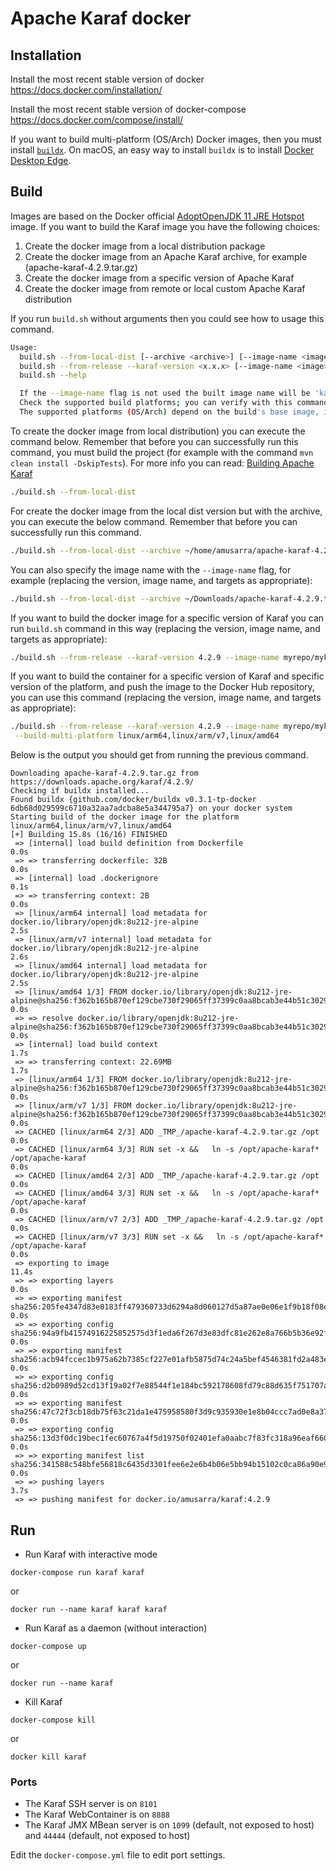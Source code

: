 <!--
    Licensed to the Apache Software Foundation (ASF) under one
    or more contributor license agreements.  See the NOTICE file
    distributed with this work for additional information
    regarding copyright ownership.  The ASF licenses this file
    to you under the Apache License, Version 2.0 (the
    "License"); you may not use this file except in compliance
    with the License.  You may obtain a copy of the License at

      http://www.apache.org/licenses/LICENSE-2.0

    Unless required by applicable law or agreed to in writing,
    software distributed under the License is distributed on an
    "AS IS" BASIS, WITHOUT WARRANTIES OR CONDITIONS OF ANY
    KIND, either express or implied.  See the License for the
    specific language governing permissions and limitations
    under the License.
-->
# Apache Karaf docker

## Installation

Install the most recent stable version of docker
https://docs.docker.com/installation/

Install the most recent stable version of docker-compose
https://docs.docker.com/compose/install/

If you want to build multi-platform (OS/Arch) Docker images, then you must install
[`buildx`](https://docs.docker.com/buildx/working-with-buildx/).
On macOS, an easy way to install `buildx` is to install [Docker Desktop Edge](https://docs.docker.com/docker-for-mac/edge-release-notes/).

## Build

Images are based on the Docker official [AdoptOpenJDK 11 JRE Hotspot](https://hub.docker.com/_/adoptopenjdk?tab=tags&page=1&name=11-jre-hotspot) image. If you want to
build the Karaf image you have the following choices:

1. Create the docker image from a local distribution package
2. Create the docker image from an Apache Karaf archive, for example (apache-karaf-4.2.9.tar.gz)
3. Create the docker image from a specific version of Apache Karaf
4. Create the docker image from remote or local custom Apache Karaf distribution

If you run `build.sh` without arguments then you could see how to usage this command.

```bash
Usage:
  build.sh --from-local-dist [--archive <archive>] [--image-name <image>] [--build-multi-platform <comma-separated platforms>]
  build.sh --from-release --karaf-version <x.x.x> [--image-name <image>] [--build-multi-platform <comma-separated platforms>]
  build.sh --help

  If the --image-name flag is not used the built image name will be 'karaf'.
  Check the supported build platforms; you can verify with this command: docker buildx ls
  The supported platforms (OS/Arch) depend on the build's base image, in this case [adoptopenjdk:11-jre-hotspot](https://hub.docker.com/_/adoptopenjdk?tab=tags&page=1&name=11-jre-hotspot).
```

To create the docker image from local distribution) you can execute the command 
below. Remember that before you can successfully run this command, you must build 
the project (for example with the command `mvn clean install -DskipTests`). 
For more info you can read: 
[Building Apache Karaf](https://github.com/apache/karaf/blob/master/BUILDING.md#building-apache-karaf)

```bash
./build.sh --from-local-dist
```

For create the docker image from the local dist version but with the archive,
you can execute the below command. Remember that before you can successfully run 
this command.

```bash
./build.sh --from-local-dist --archive ~/home/amusarra/apache-karaf-4.2.9.tar.gz
```

You can also specify the image name with the `--image-name` flag, for example
(replacing the version, image name, and targets as appropriate):

```bash
./build.sh --from-local-dist --archive ~/Downloads/apache-karaf-4.2.9.tar.gz --image-name myrepo/mykaraf:x.x.x
```

If you want to build the docker image for a specific version of Karaf
you can run `build.sh` command in this way (replacing the version, image name, 
and targets as appropriate):

```bash
./build.sh --from-release --karaf-version 4.2.9 --image-name myrepo/mykaraf:x.x.x
```

If you want to build the container for a specific version of Karaf and
specific version of the platform, and push the image to the Docker Hub repository,
you can use this command (replacing the version, image name, and targets as appropriate):

```bash
./build.sh --from-release --karaf-version 4.2.9 --image-name myrepo/mykaraf:x.x.x \
 --build-multi-platform linux/arm64,linux/arm/v7,linux/amd64
```

Below is the output you should get from running the previous command.

```
Downloading apache-karaf-4.2.9.tar.gz from https://downloads.apache.org/karaf/4.2.9/
Checking if buildx installed...
Found buildx {github.com/docker/buildx v0.3.1-tp-docker 6db68d029599c6710a32aa7adcba8e5a344795a7} on your docker system
Starting build of the docker image for the platform linux/arm64,linux/arm/v7,linux/amd64
[+] Building 15.8s (16/16) FINISHED
 => [internal] load build definition from Dockerfile                                                                                                                         0.0s
 => => transferring dockerfile: 32B                                                                                                                                          0.0s
 => [internal] load .dockerignore                                                                                                                                            0.1s
 => => transferring context: 2B                                                                                                                                              0.0s
 => [linux/arm64 internal] load metadata for docker.io/library/openjdk:8u212-jre-alpine                                                                                      2.5s
 => [linux/arm/v7 internal] load metadata for docker.io/library/openjdk:8u212-jre-alpine                                                                                     2.6s
 => [linux/amd64 internal] load metadata for docker.io/library/openjdk:8u212-jre-alpine                                                                                      2.5s
 => [linux/amd64 1/3] FROM docker.io/library/openjdk:8u212-jre-alpine@sha256:f362b165b870ef129cbe730f29065ff37399c0aa8bcab3e44b51c302938c9193                                0.0s
 => => resolve docker.io/library/openjdk:8u212-jre-alpine@sha256:f362b165b870ef129cbe730f29065ff37399c0aa8bcab3e44b51c302938c9193                                            0.0s
 => [internal] load build context                                                                                                                                            1.7s
 => => transferring context: 22.69MB                                                                                                                                         1.7s
 => [linux/arm64 1/3] FROM docker.io/library/openjdk:8u212-jre-alpine@sha256:f362b165b870ef129cbe730f29065ff37399c0aa8bcab3e44b51c302938c9193                                0.0s
 => [linux/arm/v7 1/3] FROM docker.io/library/openjdk:8u212-jre-alpine@sha256:f362b165b870ef129cbe730f29065ff37399c0aa8bcab3e44b51c302938c9193                               0.0s
 => CACHED [linux/arm64 2/3] ADD _TMP_/apache-karaf-4.2.9.tar.gz /opt                                                                                                        0.0s
 => CACHED [linux/arm64 3/3] RUN set -x &&   ln -s /opt/apache-karaf* /opt/apache-karaf                                                                                      0.0s
 => CACHED [linux/amd64 2/3] ADD _TMP_/apache-karaf-4.2.9.tar.gz /opt                                                                                                        0.0s
 => CACHED [linux/amd64 3/3] RUN set -x &&   ln -s /opt/apache-karaf* /opt/apache-karaf                                                                                      0.0s
 => CACHED [linux/arm/v7 2/3] ADD _TMP_/apache-karaf-4.2.9.tar.gz /opt                                                                                                       0.0s
 => CACHED [linux/arm/v7 3/3] RUN set -x &&   ln -s /opt/apache-karaf* /opt/apache-karaf                                                                                     0.0s
 => exporting to image                                                                                                                                                      11.4s
 => => exporting layers                                                                                                                                                      0.0s
 => => exporting manifest sha256:205fe4347d83e0183ff479360733d6294a8d060127d5a87ae0e06e1f9b18f08e                                                                            0.0s
 => => exporting config sha256:94a9fb41574916225852575d3f1eda6f267d3e83dfc81e262e8a766b5b36e92f                                                                              0.0s
 => => exporting manifest sha256:acb94fccec1b975a62b7385cf227e01afb5875d74c24a5bef4546381fd2a483e                                                                            0.0s
 => => exporting config sha256:d2b0989d52cd13f19a02f7e88544f1e184bc592178608fd79c88d635f751707a                                                                              0.0s
 => => exporting manifest sha256:47c72f3cb18db75f63c21da1e475958580f3d9c935930e1e8b04ccc7ad0e8a37                                                                            0.0s
 => => exporting config sha256:13d3f0dc19bec1fec60767a4f5d19750f02401efa0aabc7f83fc318a96eaf660                                                                              0.0s
 => => exporting manifest list sha256:341588c548bfe56818c6435d3301fee6e2e6b4b06e5bb94b15102c0ca86a90e9                                                                       0.0s
 => => pushing layers                                                                                                                                                        3.7s
 => => pushing manifest for docker.io/amusarra/karaf:4.2.9
```

## Run

* Run Karaf with interactive mode

```
docker-compose run karaf karaf
```

or 

```
docker run --name karaf karaf karaf
```

* Run Karaf as a daemon (without interaction)

```
docker-compose up
```

or 

```
docker run --name karaf
```

* Kill Karaf

```
docker-compose kill
```

or

```
docker kill karaf
```

### Ports

* The Karaf SSH server is on `8101`
* The Karaf WebContainer is on `8888`
* The Karaf JMX MBean server is on `1099` (default, not exposed to host) and `44444` (default, not exposed to host)

Edit the `docker-compose.yml` file to edit port settings.
